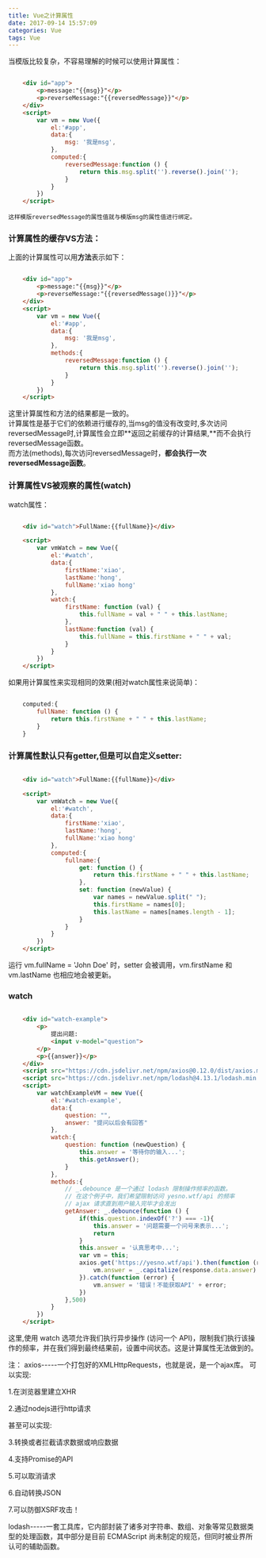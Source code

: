 ```yaml
---
title: Vue之计算属性
date: 2017-09-14 15:57:09
categories: Vue
tags: Vue
---
```

当模版比较复杂，不容易理解的时候可以使用计算属性：

``` html

    <div id="app">
        <p>message:"{{msg}}"</p>
        <p>reverseMessage:"{{reversedMessage}}"</p>
    </div>
    <script>
        var vm = new Vue({
            el:'#app',
            data:{
                msg: '我是msg',
            },
            computed:{
                reversedMessage:function () {
                    return this.msg.split('').reverse().join('');
                }
            }
        })
    </script>

```

    这样模版reversedMessage的属性值就与模版msg的属性值进行绑定。

### 计算属性的缓存VS方法：

上面的计算属性可以用**方法**表示如下：

``` html

	<div id="app">
        <p>message:"{{msg}}"</p>
        <p>reverseMessage:"{{reversedMessage()}}"</p>
    </div>
    <script>
        var vm = new Vue({
            el:'#app',
            data:{
                msg: '我是msg',
            },
            methods:{
                reversedMessage:function () {
                    return this.msg.split('').reverse().join('');
                }
            }
        })
    </script>

```

这里计算属性和方法的结果都是一致的。  
计算属性是基于它们的依赖进行缓存的,当msg的值没有改变时,多次访问reversedMessage时,计算属性会立即**返回之前缓存的计算结果,**而不会执行reversedMessage函数。  
而方法(methods),每次访问reversedMessage时，**都会执行一次reversedMessage函数**。  

### 计算属性VS被观察的属性(watch)

watch属性：

``` html

    <div id="watch">FullName:{{fullName}}</div>

    <script>
        var vmWatch = new Vue({
            el:'#watch',
            data:{
                firstName:'xiao',
                lastName:'hong',
                fullName:'xiao hong'
            },
            watch:{
                firstName: function (val) {
                    this.fullName = val + " " + this.lastName;
                },
                lastName:function (val) {
                    this.fullName = this.firstName + " " + val;
                }
            }
        })
    </script>

```

如果用计算属性来实现相同的效果(相对watch属性来说简单)：

``` js

	computed:{
        fullName: function () {
            return this.firstName + " " + this.lastName;
        }
    }

```

### 计算属性默认只有getter,但是可以自定义setter:


``` html

    <div id="watch">FullName:{{fullName}}</div>

    <script>
        var vmWatch = new Vue({
            el:'#watch',
            data:{
                firstName:'xiao',
                lastName:'hong',
                fullName:'xiao hong'
            },
            computed:{
                fullname:{
                    get: function () {
                        return this.firstName + " " + this.lastName;
                    },
                    set: function (newValue) {
                        var names = newValue.split(" ");
                        this.firstName = names[0];
                        this.lastName = names[names.length - 1];
                    }
                }
            }
        })
    </script>

```

运行 vm.fullName = 'John Doe' 时，setter 会被调用，vm.firstName 和 vm.lastName 也相应地会被更新。


### watch

``` html

	<div id="watch-example">
        <p>
            提出问题:
            <input v-model="question">
        </p>
        <p>{{answer}}</p>
    </div>
    <script src="https://cdn.jsdelivr.net/npm/axios@0.12.0/dist/axios.min.js"></script>
    <script src="https://cdn.jsdelivr.net/npm/lodash@4.13.1/lodash.min.js"></script>
    <script>
        var watchExampleVM = new Vue({
            el:'#watch-example',
            data:{
                question: "",
                answer: "提问以后会有回答"
            },
            watch:{
                question: function (newQuestion) {
                    this.answer = '等待你的输入...';
                    this.getAnswer();
                }
            },
            methods:{
            	// _.debounce 是一个通过 lodash 限制操作频率的函数。
                // 在这个例子中，我们希望限制访问 yesno.wtf/api 的频率
                // ajax 请求直到用户输入完毕才会发出
                getAnswer: _.debounce(function () {
                    if(this.question.indexOf('?') === -1){
                        this.answer = '问题需要一个问号来表示...';
                        return
                    }
                    this.answer = '认真思考中...';
                    var vm = this;
                    axios.get('https://yesno.wtf/api').then(function (response) {
                        vm.answer = _.capitalize(response.data.answer)
                    }).catch(function (error) {
                        vm.answer = '错误！不能获取API' + error;
                    })
                },500)
            }
        })
    </script>

```

这里,使用 watch 选项允许我们执行异步操作 (访问一个 API)，限制我们执行该操作的频率，并在我们得到最终结果前，设置中间状态。这是计算属性无法做到的。  

注：
axios-----一个打包好的XMLHttpRequests，也就是说，是一个ajax库。 
可以实现:

1.在浏览器里建立XHR

2.通过nodejs进行http请求

甚至可以实现:

3.转换或者拦截请求数据或响应数据

4.支持Promise的API

5.可以取消请求

6.自动转换JSON

7.可以防御XSRF攻击！

lodash-----一套工具库，它内部封装了诸多对字符串、数组、对象等常见数据类型的处理函数，其中部分是目前 ECMAScript 尚未制定的规范，但同时被业界所认可的辅助函数。